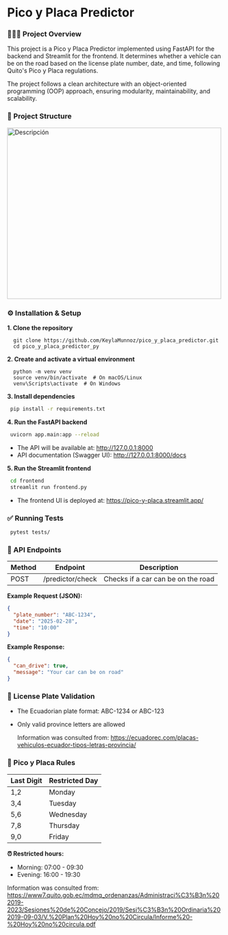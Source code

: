 # Pico y Placa Predictor

### 👩🏻‍💻 Project Overview

This project is a Pico y Placa Predictor implemented using FastAPI for the backend and Streamlit for the frontend. It determines whether a vehicle can be on the road based on the license plate number, date, and time, following Quito's Pico y Placa regulations.

The project follows a clean architecture with an object-oriented programming (OOP) approach, ensuring modularity, maintainability, and scalability.

### 📁 Project Structure
<img src="https://github.com/user-attachments/assets/44336ac2-90af-4933-8b32-1bfd713ee660" alt="Descripción" width="500" height="400">

### ⚙️ Installation & Setup

**1. Clone the repository**

      git clone https://github.com/KeylaMunnoz/pico_y_placa_predictor.git
      cd pico_y_placa_predictor_py

**2. Create and activate a virtual environment**

      python -m venv venv
      source venv/bin/activate  # On macOS/Linux
      venv\Scripts\activate  # On Windows
    
**3. Install dependencies**
   ```bash
    pip install -r requirements.txt
   ```

**4. Run the FastAPI backend**
   ```bash
    uvicorn app.main:app --reload
   ```
   - The API will be available at: http://127.0.0.1:8000
   - API documentation (Swagger UI): http://127.0.0.1:8000/docs
     
**5. Run the Streamlit frontend**
   ```bash
    cd frontend
    streamlit run frontend.py
   ```
   - The frontend UI is deployed at: https://pico-y-placa.streamlit.app/


### ✅ Running Tests
   ```bash
    pytest tests/
   ```

### 📜 API Endpoints
| Method | Endpoint | Description |
|-----------|-----------|-----------|
| POST | /predictor/check | Checks if a car can be on the road |


**Example Request (JSON):**
  ```json
  {
    "plate_number": "ABC-1234",
    "date": "2025-02-28",
    "time": "10:00"
  }
  ```
**Example Response:**
  ```json
  {
    "can_drive": true,
    "message": "Your car can be on road"
  }
  ```

### 📌 License Plate Validation
- The Ecuadorian plate format: ABC-1234 or ABC-123
- Only valid province letters are allowed

  Information was consulted from: https://ecuadorec.com/placas-vehiculos-ecuador-tipos-letras-provincia/
  
### 📆 Pico y Placa Rules
| Last Digit | Restricted Day | 
|-----------|-----------|
| 1,2 | Monday |
| 3,4 | Tuesday |
| 5,6 | Wednesday |
| 7,8 | Thursday |
| 9,0 | Friday |

**⏰ Restricted hours:**
- Morning: 07:00 - 09:30
- Evening: 16:00 - 19:30

Information was consulted from: https://www7.quito.gob.ec/mdmq_ordenanzas/Administraci%C3%B3n%202019-2023/Sesiones%20de%20Concejo/2019/Sesi%C3%B3n%20Ordinaria%202019-09-03/V.%20Plan%20Hoy%20no%20Circula/Informe%20-%20Hoy%20no%20circula.pdf

